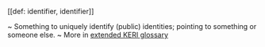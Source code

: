 [[def: identifier, identifier]]

~ Something to uniquely identify (public) identities; pointing to something or someone else.
~ More in <a href="https://weboftrust.github.io/WOT-terms/docs/glossary/identifier">extended KERI glossary</a>
